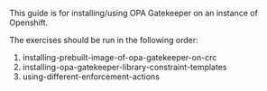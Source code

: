 This guide is for installing/using OPA Gatekeeper on an instance of Openshift.

The exercises should be run in the following order:
1. installing-prebuilt-image-of-opa-gatekeeper-on-crc
2. installing-opa-gatekeeper-library-constraint-templates
3. using-different-enforcement-actions
